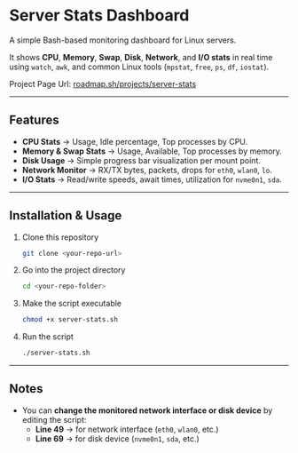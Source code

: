 # Server Stats Dashboard

A simple Bash-based monitoring dashboard for Linux servers.

It shows **CPU**, **Memory**, **Swap**, **Disk**, **Network**, and **I/O stats** in real time using `watch`, `awk`, and common Linux tools (`mpstat`, `free`, `ps`, `df`, `iostat`).

Project Page Url: [roadmap.sh/projects/server-stats](https://roadmap.sh/projects/server-stats)

---

## Features

- **CPU Stats** → Usage, Idle percentage, Top processes by CPU.
- **Memory & Swap Stats** → Usage, Available, Top processes by memory.
- **Disk Usage** → Simple progress bar visualization per mount point.
- **Network Monitor** → RX/TX bytes, packets, drops for `eth0`, `wlan0`, `lo`.
- **I/O Stats** → Read/write speeds, await times, utilization for `nvme0n1`, `sda`.

---

## Installation & Usage

1. Clone this repository

   ```bash
   git clone <your-repo-url>
   ```

2. Go into the project directory

   ```bash
   cd <your-repo-folder>
   ```

3. Make the script executable

   ```bash
   chmod +x server-stats.sh
   ```

4. Run the script

   ```bash
   ./server-stats.sh
   ```

---

## Notes

- You can **change the monitored network interface or disk device** by editing the script:
  - **Line 49** → for network interface (`eth0`, `wlan0`, etc.)
  - **Line 69** → for disk device (`nvme0n1`, `sda`, etc.)